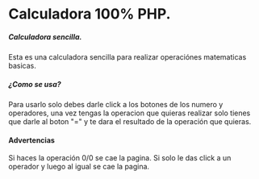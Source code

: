 # Calculadora 100% PHP.

##### Calculadora sencilla.

Esta es una calculadora sencilla para realizar operaciónes matematicas basicas.

##### ¿Como se usa?

Para usarlo solo debes darle click a los botones de los numero y operadores, una vez tengas la operacion que quieras realizar solo tienes que darle al boton "=" y te dara el resultado de la operación que quieras.

#### Advertencias

Si haces la operación 0/0 se cae la pagina.
Si solo le das click a un operador y luego al igual se cae la pagina.

